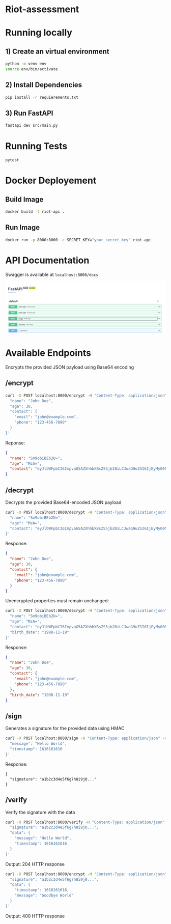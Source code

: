 # Riot-assessment

# Running locally

## 1) Create an virtual environment
```sh
python -m venv env
source env/bin/activate
```
## 2) Install Dependencies
```sh
pip install -r requierements.txt
```

## 3) Run FastAPI
```sh
fastapi dev src/main.py
```

# Running Tests
```sh
pytest
```

# Docker Deployement
## Build Image
```sh
docker build -t riot-api .
```

## Run Image
```sh
docker run -p 8000:8000 -e SECRET_KEY="your_secret_key" riot-api
```

# API Documentation

Swagger is available at `localhost:8000/docs`

![swagger_endpoint](documentation/swagger_endpoint.png)



# Available Endpoints

Encrypts the provided JSON payload using Base64 encoding
## /encrypt
```sh
curl -X POST localhost:8000/encrypt -H "Content-Type: application/json" -d '{
  "name": "John Doe",
  "age": 30,
  "contact": {
    "email": "john@example.com",
    "phone": "123-456-7890"
  }
}'
```

Reponse:
```json
{
  "name": "Sm9obiBEb2U=",
  "age": "MzA=",
  "contact": "eyJlbWFpbCI6ImpvaG5AZXhhbXBsZS5jb20iLCJwaG9uZSI6IjEyMy00NTYtNzg5MCJ9"
}
```

## /decrypt
Decrypts the provided Base64-encoded JSON payload
```sh
curl -X POST localhost:8000/decrypt -H "Content-Type: application/json" -d '{
  "name": "Sm9obiBEb2U=",
  "age": "MzA=",
  "contact": "eyJlbWFpbCI6ImpvaG5AZXhhbXBsZS5jb20iLCJwaG9uZSI6IjEyMy00NTYtNzg5MCJ9"
}'
```

Response:
```json
{
  "name": "John Doe",
  "age": 30,
  "contact": {
    "email": "john@example.com",
    "phone": "123-456-7890"
  }
}
```

Unencrypted properties must remain unchanged:

```sh
curl -X POST localhost:8000/decrypt -H "Content-Type: application/json" -d '{
  "name": "Sm9obiBEb2U=",
  "age": "MzA=",
  "contact": "eyJlbWFpbCI6ImpvaG5AZXhhbXBsZS5jb20iLCJwaG9uZSI6IjEyMy00NTYtNzg5MCJ9",
  "birth_date": "1998-11-19"
}'
```

Response:
```json
{
  "name": "John Doe",
  "age": 30,
  "contact": {
    "email": "john@example.com",
    "phone": "123-456-7890"
  },
  "birth_date": "1998-11-19"
}
```

## /sign

Generates a signature for the provided data using HMAC

```sh
curl -X POST localhost:8000/sign -H "Content-Type: application/json" -d '{
  "message": "Hello World",
  "timestamp": 1616161616
}'
```

Response:
```
{
  "signature": "a1b2c3d4e5f6g7h8i9j0..."
}
```



## /verify

Verify the signature with the data

```sh
curl -X POST localhost:8000/verify -H "Content-Type: application/json" -d '{
  "signature": "a1b2c3d4e5f6g7h8i9j0...",
  "data": {
    "message": "Hello World",
    "timestamp": 1616161616
  }
}'
```

Output: 204 HTTP response


```sh
curl -X POST localhost:8000/encrypt -H "Content-Type: application/json" -d '{
  "signature": "a1b2c3d4e5f6g7h8i9j0...",
  "data": {
    "timestamp": 1616161616,
    "message": "Goodbye World"
  }
}'
```

Output: 400 HTTP response
